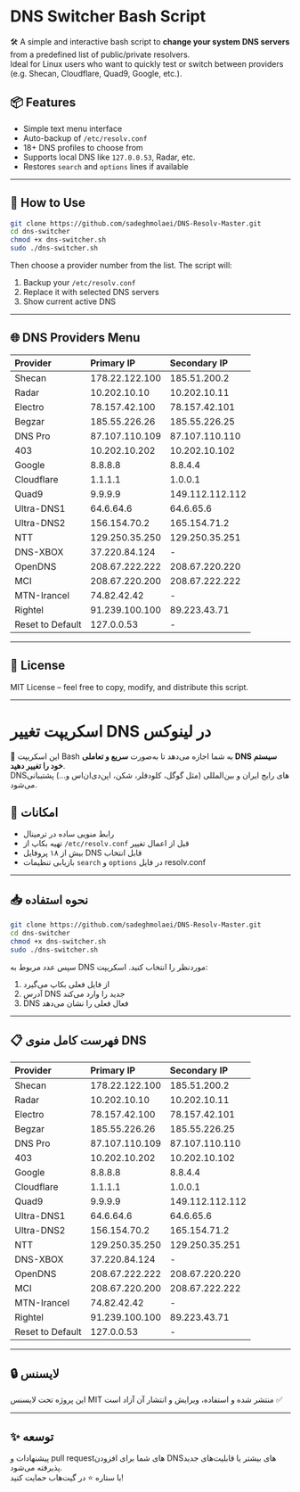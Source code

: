 
# DNS Switcher Bash Script

🛠️ A simple and interactive bash script to **change your system DNS servers** from a predefined list of public/private resolvers.  
Ideal for Linux users who want to quickly test or switch between providers (e.g. Shecan, Cloudflare, Quad9, Google, etc.).

## 📦 Features

- Simple text menu interface
- Auto-backup of `/etc/resolv.conf`
- 18+ DNS profiles to choose from
- Supports local DNS like `127.0.0.53`, Radar, etc.
- Restores `search` and `options` lines if available

---

## 🚀 How to Use

```bash
git clone https://github.com/sadeghmolaei/DNS-Resolv-Master.git
cd dns-switcher
chmod +x dns-switcher.sh
sudo ./dns-switcher.sh
```

Then choose a provider number from the list. The script will:
1. Backup your `/etc/resolv.conf`
2. Replace it with selected DNS servers
3. Show current active DNS

---

## 🌐 DNS Providers Menu

| Provider         | Primary IP     | Secondary IP    |
|:-----------------|:---------------|:----------------|
| Shecan           | 178.22.122.100 | 185.51.200.2    |
| Radar            | 10.202.10.10   | 10.202.10.11    |
| Electro          | 78.157.42.100  | 78.157.42.101   |
| Begzar           | 185.55.226.26  | 185.55.226.25   |
| DNS Pro          | 87.107.110.109 | 87.107.110.110  |
| 403              | 10.202.10.202  | 10.202.10.102   |
| Google           | 8.8.8.8        | 8.8.4.4         |
| Cloudflare       | 1.1.1.1        | 1.0.0.1         |
| Quad9            | 9.9.9.9        | 149.112.112.112 |
| Ultra-DNS1       | 64.6.64.6      | 64.6.65.6       |
| Ultra-DNS2       | 156.154.70.2   | 165.154.71.2    |
| NTT              | 129.250.35.250 | 129.250.35.251  |
| DNS-XBOX         | 37.220.84.124  | -               |
| OpenDNS          | 208.67.222.222 | 208.67.220.220  |
| MCI              | 208.67.220.200 | 208.67.222.222  |
| MTN-Irancel      | 74.82.42.42    | -               |
| Rightel          | 91.239.100.100 | 89.223.43.71    |
| Reset to Default | 127.0.0.53     | -               |

---

## 📝 License

MIT License – feel free to copy, modify, and distribute this script.

---

# اسکریپت تغییر DNS در لینوکس

🔧 این اسکریپت Bash به شما اجازه می‌دهد تا به‌صورت **سریع و تعاملی DNS سیستم خود را تغییر دهید**.  
DNSهای رایج ایران و بین‌المللی (مثل گوگل، کلودفلر، شکن، اپن‌دی‌ان‌اس و...) پشتیبانی می‌شود.

## 🎯 امکانات

- رابط منویی ساده در ترمینال
- تهیه بکاپ از `/etc/resolv.conf` قبل از اعمال تغییر
- بیش از ۱۸ پروفایل DNS قابل انتخاب
- بازیابی تنظیمات `search` و `options` در فایل resolv.conf

---

## 📥 نحوه استفاده

```bash
git clone https://github.com/sadeghmolaei/DNS-Resolv-Master.git
cd dns-switcher
chmod +x dns-switcher.sh
sudo ./dns-switcher.sh
```

سپس عدد مربوط به DNS موردنظر را انتخاب کنید. اسکریپت:
1. از فایل فعلی بکاپ می‌گیرد
2. آدرس DNS جدید را وارد می‌کند
3. DNS فعال فعلی را نشان می‌دهد

---

## 📋 فهرست کامل منوی DNS

| Provider         | Primary IP     | Secondary IP    |
|:-----------------|:---------------|:----------------|
| Shecan           | 178.22.122.100 | 185.51.200.2    |
| Radar            | 10.202.10.10   | 10.202.10.11    |
| Electro          | 78.157.42.100  | 78.157.42.101   |
| Begzar           | 185.55.226.26  | 185.55.226.25   |
| DNS Pro          | 87.107.110.109 | 87.107.110.110  |
| 403              | 10.202.10.202  | 10.202.10.102   |
| Google           | 8.8.8.8        | 8.8.4.4         |
| Cloudflare       | 1.1.1.1        | 1.0.0.1         |
| Quad9            | 9.9.9.9        | 149.112.112.112 |
| Ultra-DNS1       | 64.6.64.6      | 64.6.65.6       |
| Ultra-DNS2       | 156.154.70.2   | 165.154.71.2    |
| NTT              | 129.250.35.250 | 129.250.35.251  |
| DNS-XBOX         | 37.220.84.124  | -               |
| OpenDNS          | 208.67.222.222 | 208.67.220.220  |
| MCI              | 208.67.220.200 | 208.67.222.222  |
| MTN-Irancel      | 74.82.42.42    | -               |
| Rightel          | 91.239.100.100 | 89.223.43.71    |
| Reset to Default | 127.0.0.53     | -               |

---

## 🔒 لایسنس

این پروژه تحت لایسنس MIT منتشر شده و استفاده، ویرایش و انتشار آن آزاد است ✅

---

## ✨ توسعه

پیشنهادات و pull requestهای شما برای افزودن DNSهای بیشتر یا قابلیت‌های جدید پذیرفته می‌شود.  
با ستاره ⭐ در گیت‌هاب حمایت کنید!
